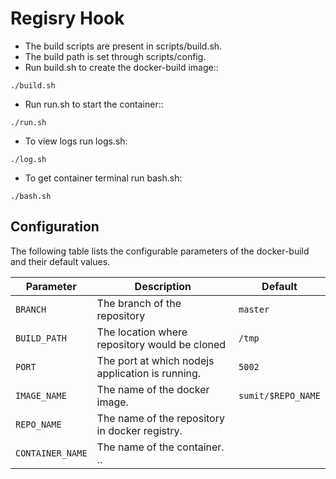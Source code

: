 # Regisry Hook
- The build scripts are present in scripts/build.sh.
- The build path is set through scripts/config.
- Run build.sh to create the docker-build image::
```console
./build.sh
```
- Run run.sh to start the container::
```console
./run.sh
```
- To view logs run logs.sh:
```console
./log.sh
```
- To get container terminal run bash.sh:
```console
./bash.sh
```

## Configuration
The following table lists the configurable parameters of the docker-build and their default values.

| Parameter                   | Description                                           | Default                |
|-----------------------------|-------------------------------------------------------|------------------------|
| `BRANCH`                    | The branch of the repository                          | `master`               |
| `BUILD_PATH`                | The location where repository would be cloned         | `/tmp`                 |
| `PORT`                      | The port at which nodejs application is running.      | `5002`                 |
| `IMAGE_NAME`                | The name of the docker image.                         | `sumit/$REPO_NAME`     |
| `REPO_NAME`                 | The name of the repository in docker registry.        |                        |
| `CONTAINER_NAME`            | The name of the container. ..                           |                        |

